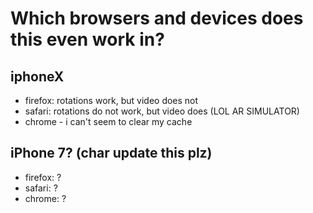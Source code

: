 # Which browsers and devices does this even work in?

## iphoneX
  - firefox: rotations work, but video does not
  - safari: rotations do not work, but video does (LOL AR SIMULATOR)
  - chrome - i can't seem to clear my cache

## iPhone 7? (char update this plz)
  - firefox: ? 
  - safari: ?
  - chrome: ?